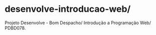 # desenvolve-introducao-web/ 
Projeto Desenvolve - Bom Despacho/ 
Introdução a Programação Web/ 
PDBD078.
